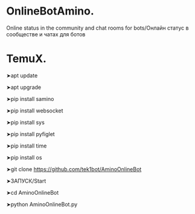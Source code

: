 # OnlineBotAmino. 
Online status in the community and chat rooms for bots/Онлайн статус в сообществе и чатах для ботов
# TemuX.
➤apt update

➤apt upgrade

➤pip install samino

➤pip install websocket

➤pip install sys

➤pip install pyfiglet

➤pip install time

➤pip install os

➤git clone https://github.com/tek1bot/AminoOnlineBot

➤ЗАПУСК/Start

➤cd AminoOnlineBot

➤python AminoOnlineBot.py

